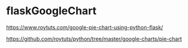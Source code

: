 # flaskGoogleChart


https://www.roytuts.com/google-pie-chart-using-python-flask/

https://github.com/roytuts/python/tree/master/google-charts/pie-chart



